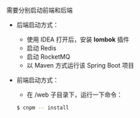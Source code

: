需要分别启动前端和后端

+ 后端启动方式：

  + 使用 IDEA 打开后，安装 **lombok** 插件
  + 启动 Redis
  + 启动 RocketMQ
  + 以 Maven 方式运行该 Spring Boot 项目

+ 前端启动方式：

  + 在 /web 子目录下，运行一下命令：

  ```bash
  $ cnpm -- install
  ```

  
